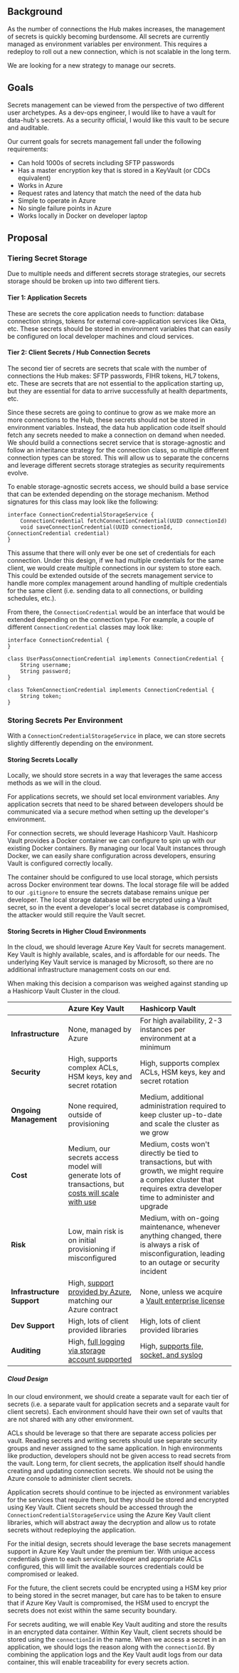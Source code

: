 ## Background

As the number of connections the Hub makes increases, the management of secrets is quickly becoming burdensome. All secrets are currently managed as environment variables per environment. This requires a redeploy to roll out a new connection, which is not scalable in the long term.

We are looking for a new strategy to manage our secrets.

## Goals

Secrets management can be viewed from the perspective of two different user archetypes. As a dev-ops engineer, I would like to have a vault for data-hub's secrets. As a security official, I would like this vault to be secure and auditable.

Our current goals for secrets management fall under the following requirements:

- Can hold 1000s of secrets including SFTP passwords
- Has a master encryption key that is stored in a KeyVault (or CDCs equivalent)
- Works in Azure
- Request rates and latency that match the need of the data hub
- Simple to operate in Azure
- No single failure points in Azure
- Works locally in Docker on developer laptop


## Proposal

### Tiering Secret Storage

Due to multiple needs and different secrets storage strategies, our secrets storage should be broken up into two different tiers.

#### Tier 1: Application Secrets

These are secrets the core application needs to function: database connection strings, tokens for external core-application services like Okta, etc. These secrets should be stored in environment variables that can easily be configured on local developer machines and cloud services.

#### Tier 2: Client Secrets / Hub Connection Secrets

The second tier of secrets are secrets that scale with the number of connections the Hub makes: SFTP passwords, FIHR tokens, HL7 tokens, etc. These are secrets that are not essential to the application starting up, but they are essential for data to arrive successfully at health departments, etc.

Since these secrets are going to continue to grow as we make more an more connections to the Hub, these secrets should not be stored in environment variables. Instead, the data hub application code itself should fetch any secrets needed to make a connection on demand when needed. We should build a connections secret service that is storage-agnostic and follow an inheritance strategy for the connection class, so multiple different connection types can be stored. This will allow us to separate the concerns and leverage different secrets storage strategies as security requirements evolve.

To enable storage-agnostic secrets access, we should build a base service that can be extended depending on the storage mechanism. Method signatures for this class may look like the following:

```
interface ConnectionCredentialStorageService {
    ConnectionCredential fetchConnectionCredential(UUID connectionId)
    void saveConnectionCredential(UUID connectionId, ConnectionCredential credential)
}
```

This assume that there will only ever be one set of credentials for each connection. Under this design, if we had multiple credentials for the same client, we would create multiple connections in our system to store each. This could be extended outside of the secrets management service to handle more complex management around handling of multiple credentials for the same client (i.e. sending data to all connections, or building schedules, etc.).

From there, the `ConnectionCredential` would be an interface that would be extended depending on the connection type. For example, a couple of different `ConnectionCredential` classes may look like:

```
interface ConnectionCredential {
}

class UserPassConnectionCredential implements ConnectionCredential {
    String username;
    String password;
}

class TokenConnectionCredential implements ConnectionCredential {
    String token;
}
```


### Storing Secrets Per Environment

With a `ConnectionCredentialStorageService` in place, we can store secrets slightly differently depending on the environment.

#### Storing Secrets Locally

Locally, we should store secrets in a way that leverages the same access methods as we will in the cloud.

For applications secrets, we should set local environment variables. Any application secrets that need to be shared between developers should be communicated via a secure method when setting up the developer's environment.

For connection secrets, we should leverage Hashicorp Vault. Hashicorp Vault provides a Docker container we can configure to spin up with our existing Docker containers. By managing our local Vault instances through Docker, we can easily share configuration across developers, ensuring Vault is configured correctly locally.

The container should be configured to use local storage, which persists across Docker environment tear downs. The local storage file will be added to our `.gitignore` to ensure the secrets database remains unique per developer. The local storage database will be encrypted using a Vault secret, so in the event a developer's local secret database is compromised, the attacker would still require the Vault secret.

#### Storing Secrets in Higher Cloud Environments

In the cloud, we should leverage Azure Key Vault for secrets management. Key Vault is highly available, scales, and is affordable for our needs. The underlying Key Vault service is managed by Microsoft, so there are no additional infrastructure management costs on our end.

When making this decision a comparison was weighed against standing up a Hashicorp Vault Cluster in the cloud.

|                            | Azure Key Vault                                                                                                                                     | Hashicorp Vault                                                                                                                                                        |
| -------------------------- | :-------------------------------------------------------------------------------------------------------------------------------------------------- | :--------------------------------------------------------------------------------------------------------------------------------------------------------------------- |
| **Infrastructure**         | None, managed by Azure                                                                                                                              | For high availability, 2-3 instances per environment at a minimum                                                                                                      |
| **Security**               | High, supports complex ACLs, HSM keys, key and secret rotation                                                                                      | High, supports complex ACLs, HSM keys, key and secret rotation                                                                                                         |
| **Ongoing Management**     | None required, outside of provisioning                                                                                                              | Medium, additional administration required to keep cluster up-to-date and scale the cluster as we grow                                                                 |
| **Cost**                   | Medium, our secrets access model will generate lots of transactions, but [costs will scale with use](../assets/cdc-secrets-cost-rough-estimate.pdf) | Medium, costs won't directly be tied to transactions, but with growth, we might require a complex cluster that requires extra developer time to administer and upgrade |
| **Risk**                   | Low, main risk is on initial provisioning if misconfigured                                                                                          | Medium, with on-going maintenance, whenever anything changed, there is always a risk of misconfiguration, leading to an outage or security incident                    |
| **Infrastructure Support** | High, [support provided by Azure](https://azure.microsoft.com/en-us/support/plans/), matching our Azure contract                                    | None, unless we acquire a [Vault enterprise license](https://www.hashicorp.com/products/vault/pricing)                                                                 |
| **Dev Support**            | High, lots of client provided libraries                                                                                                             | High, lots of client provided libraries                                                                                                                                |
| **Auditing**               | High, [full logging via storage account supported](https://docs.microsoft.com/en-us/azure/key-vault/general/logging?tabs=Vault)                     | High, [supports file, socket, and syslog](https://www.vaultproject.io/docs/audit)                                                                                      |

##### Cloud Design

In our cloud environment, we should create a separate vault for each tier of secrets (i.e. a separate vault for application secrets and a separate vault for client secrets). Each environment should have their own set of vaults that are not shared with any other environment.

ACLs should be leverage so that there are separate access policies per vault. Reading secrets and writing secrets should use separate security groups and never assigned to the same application. In high environments like production, developers should not be given access to read secrets from the vault. Long term, for client secrets, the application itself should handle creating and updating connection secrets. We should not be using the Azure console to administer client secrets.

Application secrets should continue to be injected as environment variables for the services that require them, but they should be stored and encrypted using Key Vault. Client secrets should be accessed through the `ConnectionCredentialStorageService` using the Azure Key Vault client libraries, which will abstract away the decryption and allow us to rotate secrets without redeploying the application.

For the initial design, secrets should leverage the base secrets management support in Azure Key Vault under the premium tier. With unique access credentials given to each service/developer and appropriate ACLs configured, this will limit the available sources credentials could be compromised or leaked.

For the future, the client secrets could be encrypted using a HSM key prior to being stored in the secret manager, but care has to be taken to ensure that if Azure Key Vault is compromised, the HSM used to encrypt the secrets does not exist within the same security boundary.

For secrets auditing, we will enable Key Vault auditing and store the results in an encrypted data container. Within Key Vault, client secrets should be stored using the `connectionId` in the name. When we access a secret in an application, we should logs the reason along with the `connectionId`. By combining the application logs and the Key Vault audit logs from our data container, this will enable traceability for every secrets action.
